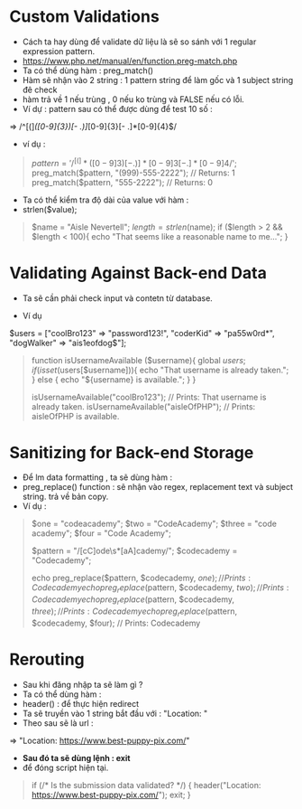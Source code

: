 # Custom Validations
- Cách ta hay dùng để validate dữ liệu là sẽ so sánh với 1 regular expression pattern.
- https://www.php.net/manual/en/function.preg-match.php
- Ta có thể dùng hàm : preg_match()
- Hàm sẽ nhận vào 2 string : 1 pattern string để làm gốc và 1 subject string đê check
- hàm trả về 1 nếu trùng , 0 nếu ko trùng và FALSE nếu có lỗi.
- Ví dự : pattern sau có thể được dùng để test 10 số :

=> /^[(]*([0-9]{3})[- .)]*[0-9]{3}[- .]*[0-9]{4}$/

- ví dụ :

>   $pattern = '/^[(]*([0-9]{3})[- .)]*[0-9]{3}[- .]*[0-9]{4}$/';
>   preg_match($pattern, "(999)-555-2222"); // Returns: 1
>   preg_match($pattern, "555-2222"); // Returns: 0

- Ta có thể kiểm tra độ dài của value với hàm :
- strlen($value);

>   $name = "Aisle Nevertell";
>   $length = strlen($name);
>   if ($length > 2 && $length < 100){
>     echo "That seems like a reasonable name to me...";
>   } 

# Validating Against Back-end Data
- Ta sẽ cần phải check input và contetn từ database.

- Ví dụ


$users = ["coolBro123" => "password123!", "coderKid" => "pa55w0rd*", "dogWalker" => "ais1eofdog$"];
 
>   function isUsernameAvailable ($username){
>     global $users;
>     if (isset($users[$username])){
>       echo "That username is already taken.";
>     } else {
>       echo "${username} is available.";
>     }
>   }
>    
>   isUsernameAvailable("coolBro123"); // Prints: That username is already taken. 
>   isUsernameAvailable("aisleOfPHP"); // Prints: aisleOfPHP is available.


# Sanitizing for Back-end Storage
- Để lm data formatting , ta sẽ dùng hàm :
- preg_replace() function : sẽ nhận vào regex, replacement text và subject string. trả về bản copy.
- Ví dụ :

>   $one = "codeacademy";
>   $two = "CodeAcademy";
>   $three = "code academy";
>   $four = "Code Academy";
>    
>   $pattern = "/[cC]ode\s*[aA]cademy/";
>   $codecademy = "Codecademy";
>    
>   echo preg_replace($pattern, $codecademy, $one); // Prints: Codecademy
>   echo preg_replace($pattern, $codecademy, $two); // Prints: Codecademy
>   echo preg_replace($pattern, $codecademy, $three); // Prints: Codecademy 
>   echo preg_replace($pattern, $codecademy, $four); // Prints: Codecademy

# Rerouting
- Sau khi đăng nhập ta sẽ làm gì ?
- Ta có thể dùng hàm :
- header() : để thực hiện redirect 
- Ta sẽ truyền vào 1 string bắt đầu với : "Location: " 
- Theo sau sẽ là url :

=> "Location: https://www.best-puppy-pix.com/"

- __Sau đó ta sẽ dùng lệnh : exit__
- để đóng script hiện tại.

>   if (/* Is the submission data validated? */) {
>     header("Location: https://www.best-puppy-pix.com/");
>     exit;
>   }

